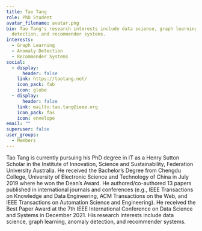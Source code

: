 ```yaml
---
title: Tao Tang
role: PhD Student
avatar_filename: avatar.png
bio: Tao Tang's research interests include data science, graph learning, anomaly
  detection, and recommender systems.
interests:
  - Graph Learning
  - Anomaly Detection
  - Recommender Systems
social:
  - display:
      header: false
    link: https://taotang.net/
    icon_pack: fab
    icon: globe
  - display:
      header: false
    link: mailto:tao.tang@ieee.org
    icon_pack: fas
    icon: envelope
email: ""
superuser: false
user_groups:
  - Members
---
```

Tao Tang is currently pursuing his PhD degree in IT as a Henry Sutton Scholar in the Institute of Innovation, Science and Sustainability, Federation University Australia. He received the Bachelor’s Degree from Chengdu College, University of Electronic Science and Technology of China in July 2019 where he won the Dean’s Award. He authored/co-authored 13 papers published in international journals and conferences (e.g., IEEE Transactions on Knowledge and Data Engineering, ACM Transactions on the Web, and IEEE Transactions on Automation Science and Engineering). He received the Best Paper Award at the 7th IEEE International Conference on Data Science and Systems in December 2021. His research interests include data science, graph learning, anomaly detection, and recommender systems.